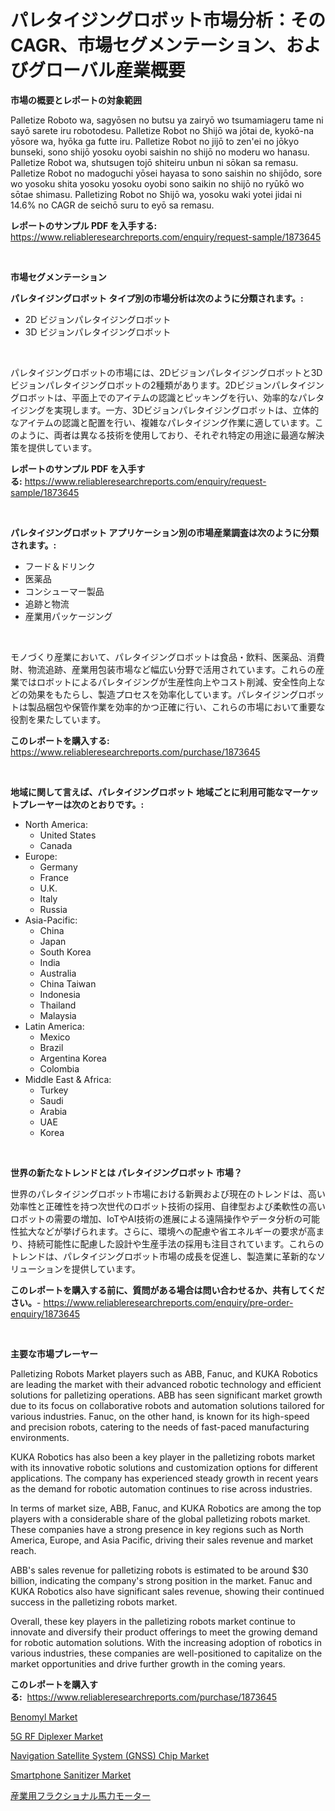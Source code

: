 <p><h1>パレタイジングロボット市場分析：そのCAGR、市場セグメンテーション、およびグローバル産業概要</h1></p><p><strong>市場の概要とレポートの対象範囲</strong></p>
<p><p>Palletize Roboto wa, sagyōsen no butsu ya zairyō wo tsumamiageru tame ni sayō sarete iru robotodesu. Palletize Robot no Shijō wa jōtai de, kyokō-na yōsore wa, hyōka ga futte iru. Palletize Robot no jijō to zen'ei no jōkyo bunseki, sono shijō yosoku oyobi saishin no shijō no moderu wo hanasu. Palletize Robot wa, shutsugen tojō shiteiru unbun ni sōkan sa remasu. Palletize Robot no madoguchi yōsei hayasa to sono saishin no shijōdo, sore wo yosoku shita yosoku yosoku oyobi sono saikin no shijō no ryūkō wo sōtae shimasu. Palletizing Robot no Shijō wa, yosoku waki yotei jidai ni 14.6% no CAGR de seichō suru to eyō sa remasu.</p></p>
<p><strong>レポートのサンプル PDF を入手する:</strong> <a href="https://www.reliableresearchreports.com/enquiry/request-sample/1873645">https://www.reliableresearchreports.com/enquiry/request-sample/1873645</a></p>
<p>&nbsp;</p>
<p><strong>市場セグメンテーション</strong></p>
<p><strong>パレタイジングロボット タイプ別の市場分析は次のように分類されます。:</strong></p>
<p><ul><li>2D ビジョンパレタイジングロボット</li><li>3D ビジョンパレタイジングロボット</li></ul></p>
<p>&nbsp;</p>
<p><p>パレタイジングロボットの市場には、2Dビジョンパレタイジングロボットと3Dビジョンパレタイジングロボットの2種類があります。2Dビジョンパレタイジングロボットは、平面上でのアイテムの認識とピッキングを行い、効率的なパレタイジングを実現します。一方、3Dビジョンパレタイジングロボットは、立体的なアイテムの認識と配置を行い、複雑なパレタイジング作業に適しています。このように、両者は異なる技術を使用しており、それぞれ特定の用途に最適な解決策を提供しています。</p></p>
<p><strong>レポートのサンプル PDF を入手する:</strong>&nbsp;<a href="https://www.reliableresearchreports.com/enquiry/request-sample/1873645">https://www.reliableresearchreports.com/enquiry/request-sample/1873645</a></p>
<p>&nbsp;</p>
<p><strong> パレタイジングロボット アプリケーション別の市場産業調査は次のように分類されます。:</strong></p>
<p><ul><li>フード＆ドリンク</li><li>医薬品</li><li>コンシューマー製品</li><li>追跡と物流</li><li>産業用パッケージング</li></ul></p>
<p>&nbsp;</p>
<p><p>モノづくり産業において、パレタイジングロボットは食品・飲料、医薬品、消費財、物流追跡、産業用包装市場など幅広い分野で活用されています。これらの産業ではロボットによるパレタイジングが生産性向上やコスト削減、安全性向上などの効果をもたらし、製造プロセスを効率化しています。パレタイジングロボットは製品梱包や保管作業を効率的かつ正確に行い、これらの市場において重要な役割を果たしています。</p></p>
<p><strong>このレポートを購入する:</strong>&nbsp; <a href="https://www.reliableresearchreports.com/purchase/1873645">https://www.reliableresearchreports.com/purchase/1873645</a></p>
<p>&nbsp;</p>
<p><strong>地域に関して言えば、パレタイジングロボット 地域ごとに利用可能なマーケットプレーヤーは次のとおりです。:</strong></p>
<p><ul>
    <li>
        North America:
        <ul>
            <li>United States</li>
            <li>Canada</li>
        </ul>
    </li>
    <li>
        Europe:
        <ul>
            <li>Germany</li>
            <li>France</li>
            <li>U.K.</li>
            <li>Italy</li>
            <li>Russia</li>
        </ul>
    </li>
    <li>
        Asia-Pacific:
        <ul>
            <li>China</li>
            <li>Japan</li>
            <li>South Korea</li>
            <li>India</li>
            <li>Australia</li>
            <li>China Taiwan</li>
            <li>Indonesia</li>
            <li>Thailand</li>
            <li>Malaysia</li>
        </ul>
    </li>
    <li>
        Latin America:
        <ul>
            <li>Mexico</li>
            <li>Brazil</li>
            <li>Argentina Korea</li>
            <li>Colombia</li>
        </ul>
    </li>
    <li>
        Middle East & Africa:
        <ul>
            <li>Turkey</li>
            <li>Saudi</li>
            <li>Arabia</li>
            <li>UAE</li>
            <li>Korea</li>
        </ul>
    </li>
    </ul></p>
<p>&nbsp;</p>
<p><strong>世界の新たなトレンドとは パレタイジングロボット 市場？</strong></p>
<p><p>世界のパレタイジングロボット市場における新興および現在のトレンドは、高い効率性と正確性を持つ次世代のロボット技術の採用、自律型および柔軟性の高いロボットの需要の増加、IoTやAI技術の進展による遠隔操作やデータ分析の可能性拡大などが挙げられます。さらに、環境への配慮や省エネルギーの要求が高まり、持続可能性に配慮した設計や生産手法の採用も注目されています。これらのトレンドは、パレタイジングロボット市場の成長を促進し、製造業に革新的なソリューションを提供しています。</p></p>
<p><strong>このレポートを購入する前に、質問がある場合は問い合わせるか、共有してください。</strong>- <a href="https://www.reliableresearchreports.com/enquiry/pre-order-enquiry/1873645">https://www.reliableresearchreports.com/enquiry/pre-order-enquiry/1873645</a></p>
<p>&nbsp;</p>
<p><strong>主要な市場プレーヤー</strong></p>
<p><p>Palletizing Robots Market players such as ABB, Fanuc, and KUKA Robotics are leading the market with their advanced robotic technology and efficient solutions for palletizing operations. ABB has seen significant market growth due to its focus on collaborative robots and automation solutions tailored for various industries. Fanuc, on the other hand, is known for its high-speed and precision robots, catering to the needs of fast-paced manufacturing environments.</p><p>KUKA Robotics has also been a key player in the palletizing robots market with its innovative robotic solutions and customization options for different applications. The company has experienced steady growth in recent years as the demand for robotic automation continues to rise across industries.</p><p>In terms of market size, ABB, Fanuc, and KUKA Robotics are among the top players with a considerable share of the global palletizing robots market. These companies have a strong presence in key regions such as North America, Europe, and Asia Pacific, driving their sales revenue and market reach.</p><p>ABB's sales revenue for palletizing robots is estimated to be around $30 billion, indicating the company's strong position in the market. Fanuc and KUKA Robotics also have significant sales revenue, showing their continued success in the palletizing robots market.</p><p>Overall, these key players in the palletizing robots market continue to innovate and diversify their product offerings to meet the growing demand for robotic automation solutions. With the increasing adoption of robotics in various industries, these companies are well-positioned to capitalize on the market opportunities and drive further growth in the coming years.</p></p>
<p><strong>このレポートを購入する:</strong>&nbsp;&nbsp;<a href="https://www.reliableresearchreports.com/purchase/1873645">https://www.reliableresearchreports.com/purchase/1873645</a></p>
<p><p><a href="https://iodized-pantydraco-05c.notion.site/Benomyl-Market-Size-Share-Trends-Analysis-Report-By-Application-Regional-Outlook-Competitive-St-8a7110982a21471da466631193c38e76">Benomyl Market</a></p><p><a href="https://issuu.com/reportprime-2/docs/5g-rf-diplexer-market-size-2030.pptx">5G RF Diplexer Market</a></p><p><a href="https://view.publitas.com/reportprime-1/navigation-satellite-system-gnss-chip-market-size-share-trends-analysis-report-by-material-by-type-by-end-user-by-region-and-segment-forecasts-2024-2031/">Navigation Satellite System (GNSS) Chip Market</a></p><p><a href="https://github.com/prosalinda88/Market-Research-Report-List-3/blob/main/smartphone-sanitizer-market.md">Smartphone Sanitizer Market</a></p><p><a href="https://github.com/bevdtkn4419963/Market-Research-Report-List-1/blob/main/69226052769.md">産業用フラクショナル馬力モーター</a></p></p>